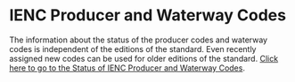 # IENC Producer and Waterway Codes

The information about the status of the producer codes and waterway codes is independent of the editions of the standard. Even recently assigned new codes can be used for older editions of the standard. [Click here to go to the Status of IENC Producer and Waterway Codes](https://ienc.gitbook.io/ienc-main/status-of-codes-for-producers-and-waterways).

